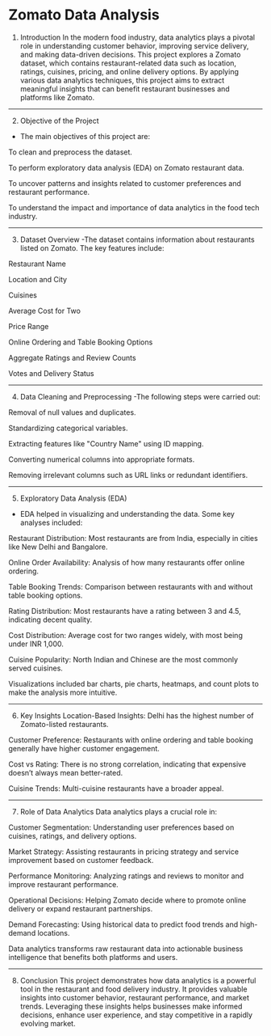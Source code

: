 #                                               Zomato Data Analysis

1. Introduction
In the modern food industry, data analytics plays a pivotal role in understanding customer behavior, improving service delivery, and making data-driven decisions. This project explores a Zomato dataset, which contains restaurant-related data such as location, ratings, cuisines, pricing, and online delivery options. By applying various data analytics techniques, this project aims to extract meaningful insights that can benefit restaurant businesses and platforms like Zomato.
---
2. Objective of the Project
- The main objectives of this project are:

To clean and preprocess the dataset.

To perform exploratory data analysis (EDA) on Zomato restaurant data.

To uncover patterns and insights related to customer preferences and restaurant performance.

To understand the impact and importance of data analytics in the food tech industry.

---
3. Dataset Overview
-The dataset contains information about restaurants listed on Zomato. The key features include:

Restaurant Name

Location and City

Cuisines

Average Cost for Two

Price Range

Online Ordering and Table Booking Options

Aggregate Ratings and Review Counts

Votes and Delivery Status

---

4. Data Cleaning and Preprocessing
-The following steps were carried out:

Removal of null values and duplicates.

Standardizing categorical variables.

Extracting features like "Country Name" using ID mapping.

Converting numerical columns into appropriate formats.

Removing irrelevant columns such as URL links or redundant identifiers.

---

5. Exploratory Data Analysis (EDA)
- EDA helped in visualizing and understanding the data. Some key analyses included:

Restaurant Distribution: Most restaurants are from India, especially in cities like New Delhi and Bangalore.

Online Order Availability: Analysis of how many restaurants offer online ordering.

Table Booking Trends: Comparison between restaurants with and without table booking options.

Rating Distribution: Most restaurants have a rating between 3 and 4.5, indicating decent quality.

Cost Distribution: Average cost for two ranges widely, with most being under INR 1,000.

Cuisine Popularity: North Indian and Chinese are the most commonly served cuisines.

Visualizations included bar charts, pie charts, heatmaps, and count plots to make the analysis more intuitive.

---

6. Key Insights
Location-Based Insights: Delhi has the highest number of Zomato-listed restaurants.

Customer Preference: Restaurants with online ordering and table booking generally have higher customer engagement.

Cost vs Rating: There is no strong correlation, indicating that expensive doesn’t always mean better-rated.

Cuisine Trends: Multi-cuisine restaurants have a broader appeal.

---

7. Role of Data Analytics
Data analytics plays a crucial role in:

Customer Segmentation: Understanding user preferences based on cuisines, ratings, and delivery options.

Market Strategy: Assisting restaurants in pricing strategy and service improvement based on customer feedback.

Performance Monitoring: Analyzing ratings and reviews to monitor and improve restaurant performance.

Operational Decisions: Helping Zomato decide where to promote online delivery or expand restaurant partnerships.

Demand Forecasting: Using historical data to predict food trends and high-demand locations.

Data analytics transforms raw restaurant data into actionable business intelligence that benefits both platforms and users.

---

8. Conclusion
This project demonstrates how data analytics is a powerful tool in the restaurant and food delivery industry. It provides valuable insights into customer behavior, restaurant performance, and market trends. Leveraging these insights helps businesses make informed decisions, enhance user experience, and stay competitive in a rapidly evolving market.
